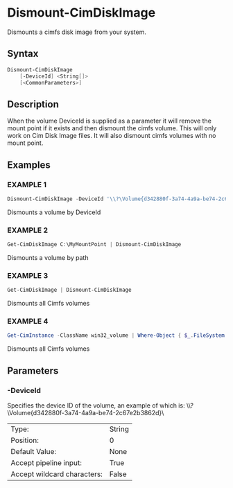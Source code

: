 # Dismount-CimDiskImage

Dismounts a cimfs disk image from your system.

## Syntax

```PowerShell
Dismount-CimDiskImage
    [-DeviceId] <String[]>
    [<CommonParameters>]
```

## Description

When the volume DeviceId is supplied as a parameter it will remove the mount point if it exists and then dismount the cimfs volume. This will only work on Cim Disk Image files.  It will also dismount cimfs volumes with no mount point.

## Examples

### EXAMPLE 1

```PowerShell
Dismount-CimDiskImage -DeviceId '\\?\Volume{d342880f-3a74-4a9a-be74-2c67e2b3862d}\'
```

Dismounts a volume by DeviceId

### EXAMPLE 2

```PowerShell
Get-CimDiskImage C:\MyMountPoint | Dismount-CimDiskImage
```

Dismounts a volume by path

### EXAMPLE 3

```PowerShell
Get-CimDiskImage | Dismount-CimDiskImage
```

Dismounts all Cimfs volumes

### EXAMPLE 4

```PowerShell
Get-CimInstance -ClassName win32_volume | Where-Object { $_.FileSystem -eq 'cimfs' } | Dismount-CimDiskImage
```

Dismounts all Cimfs volumes

## Parameters

### -DeviceId

Specifies the device ID of the volume, an example of which is: \\\\?\Volume{d342880f-3a74-4a9a-be74-2c67e2b3862d}\

|  | |
|---|---|
| Type:    | String |
| Position: | 0 |
| Default Value: | None |
| Accept pipeline input: | True |
| Accept wildcard characters: | False |
